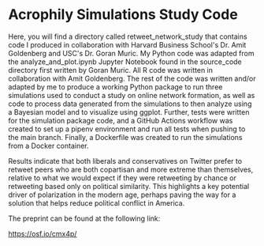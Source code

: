 # Acrophily Simulations Study Code

Here, you will find a directory called retweet_network_study that contains code I produced in collaboration with Harvard Business School's Dr. Amit Goldenberg and USC's Dr. Goran Muric. My Python code was adapted from the analyze_and_plot.ipynb Jupyter Notebook found in the source_code directory first written by Goran Muric. All R code was written in collaboration with Amit Goldenberg. The rest of the code was written and/or adapted by me to produce a working Python package to run three simulations used to conduct a study on online network formation, as well as code to process data generated from the simulations to then analyze using a Bayesian model and to visualize using ggplot. Further, tests were written for the simulation package code, and a GitHub Actions workflow was created to set up a pipenv environment and run all tests when pushing to the main branch. Finally, a Dockerfile was created to run the simulations from a Docker container. 

Results indicate that both liberals and conservatives on Twitter prefer to retweet peers who are both copartisan and more extreme than themselves, relative to what we would expect if they were retweeting by chance or retweeting based only on political similarity. This highlights a key potential driver of polarization in the modern age, perhaps paving the way for a solution that helps reduce political conflict in America. 

The preprint can be found at the following link:

https://osf.io/cmx4p/
